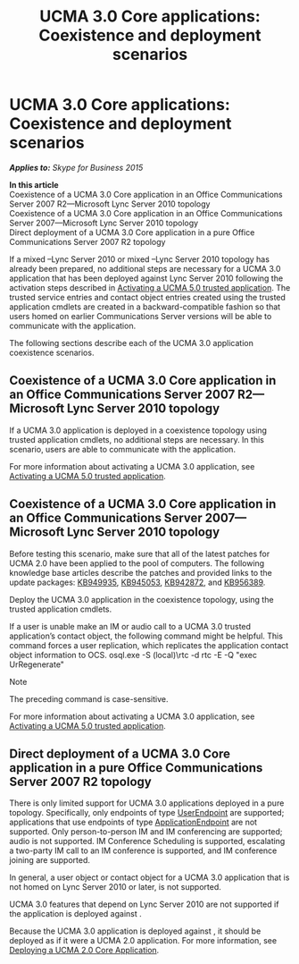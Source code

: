 ﻿---
title: 'UCMA 3.0 Core applications: Coexistence and deployment scenarios'
TOCTitle: 'UCMA 3.0 Core applications: Coexistence and deployment scenarios'
ms:assetid: 90b3c204-a67e-4604-aea2-b2c0c8be51d2
ms:mtpsurl: https://msdn.microsoft.com/en-us/library/Dn466145(v=office.16)
ms:contentKeyID: 65240056
ms.date: 07/27/2015
mtps_version: v=office.16
---

# UCMA 3.0 Core applications: Coexistence and deployment scenarios


_**Applies to:** Skype for Business 2015_

**In this article**  
Coexistence of a UCMA 3.0 Core application in an Office Communications Server 2007 R2—Microsoft Lync Server 2010 topology  
Coexistence of a UCMA 3.0 Core application in an Office Communications Server 2007—Microsoft Lync Server 2010 topology  
Direct deployment of a UCMA 3.0 Core application in a pure Office Communications Server 2007 R2 topology  

If a mixed –Lync Server 2010 or mixed –Lync Server 2010 topology has already been prepared, no additional steps are necessary for a UCMA 3.0 application that has been deployed against Lync Server 2010 following the activation steps described in [Activating a UCMA 5.0 trusted application](activating-a-ucma-5-0-trusted-application.md). The trusted service entries and contact object entries created using the trusted application cmdlets are created in a backward-compatible fashion so that users homed on earlier Communications Server versions will be able to communicate with the application.

The following sections describe each of the UCMA 3.0 application coexistence scenarios.

## Coexistence of a UCMA 3.0 Core application in an Office Communications Server 2007 R2—Microsoft Lync Server 2010 topology

If a UCMA 3.0 application is deployed in a coexistence topology using trusted application cmdlets, no additional steps are necessary. In this scenario, users are able to communicate with the application.

For more information about activating a UCMA 3.0 application, see [Activating a UCMA 5.0 trusted application](activating-a-ucma-5-0-trusted-application.md).

## Coexistence of a UCMA 3.0 Core application in an Office Communications Server 2007—Microsoft Lync Server 2010 topology

Before testing this scenario, make sure that all of the latest patches for UCMA 2.0 have been applied to the pool of computers. The following knowledge base articles describe the patches and provided links to the update packages: [KB949935](http://support.microsoft.com/kb/949935), [KB945053](http://support.microsoft.com/kb/945053), [KB942872](http://support.microsoft.com/kb/942872), and [KB956389](http://support.microsoft.com/kb/956389).

Deploy the UCMA 3.0 application in the coexistence topology, using the trusted application cmdlets.

If a user is unable make an IM or audio call to a UCMA 3.0 trusted application’s contact object, the following command might be helpful. This command forces a user replication, which replicates the application contact object information to OCS. osql.exe -S (local)\\rtc -d rtc -E -Q "exec UrRegenerate"


> [!NOTE]
> <P>The preceding command is case-sensitive.</P>



For more information about activating a UCMA 3.0 application, see [Activating a UCMA 5.0 trusted application](activating-a-ucma-5-0-trusted-application.md).

## Direct deployment of a UCMA 3.0 Core application in a pure Office Communications Server 2007 R2 topology

There is only limited support for UCMA 3.0 applications deployed in a pure topology. Specifically, only endpoints of type [UserEndpoint](https://msdn.microsoft.com/en-us/library/hh348819\(v=office.16\)) are supported; applications that use endpoints of type [ApplicationEndpoint](https://msdn.microsoft.com/en-us/library/hh384825\(v=office.16\)) are not supported. Only person-to-person IM and IM conferencing are supported; audio is not supported. IM Conference Scheduling is supported, escalating a two-party IM call to an IM conference is supported, and IM conference joining are supported.

In general, a user object or contact object for a UCMA 3.0 application that is not homed on Lync Server 2010 or later, is not supported.

UCMA 3.0 features that depend on Lync Server 2010 are not supported if the application is deployed against .

Because the UCMA 3.0 application is deployed against , it should be deployed as if it were a UCMA 2.0 application. For more information, see [Deploying a UCMA 2.0 Core Application](http://msdn.microsoft.com/en-us/library/dd280155\(v=office.13\).aspx).

